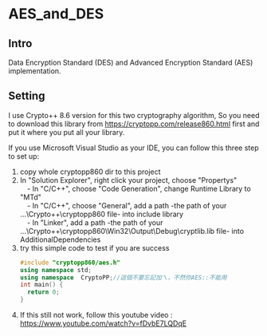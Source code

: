 # AES_and_DES
## Intro
Data Encryption Standard (DES) and Advanced Encryption Standard (AES) implementation.
## Setting  
I use Crypto++ 8.6 version for this two cryptography algorithm, 
So you need to download this library from https://cryptopp.com/release860.html first and put it where you put all your library.  
  
If you use Microsoft Visual Studio as your IDE, you can follow this three step to set up:  
1. copy whole cryptopp860 dir to this project
2. In "Solution Explorer", right click your project, choose "Propertys"  
  &emsp;- In "C/C++", choose "Code Generation", change Runtime Library to "MTd"  
  &emsp;- In "C/C++", choose "General", add a path -the path of your ...\Crypto++\cryptopp860 file- into include library  
  &emsp;- In "Linker", add a path -the path of your ...\Crypto++\cryptopp860\Win32\Output\Debug\cryptlib.lib file- into AdditionalDependencies    
3. try this simple code to test if you are success
      ```c++
      #include "cryptopp860/aes.h"
      using namespace std;
      using namespace  CryptoPP;//這個不要忘記加ㄟ，不然你AES::不能用
      int main() {
        return 0;
      }
      ```
4.  If this still not work, follow this youtube video : https://www.youtube.com/watch?v=fDvbE7LQDqE
